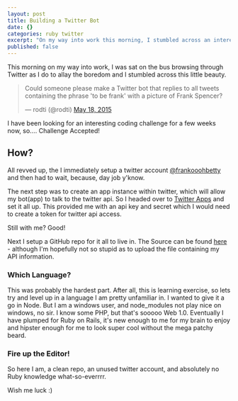 ```yaml
---
layout: post
title: Building a Twitter Bot
date: {}
categories: ruby twitter
excerpt: "On my way into work this morning, I stumbled across an interesting coding challenge. This is what happened next"
published: false
---
```



This morning on my way into work, I was sat on the bus browsing through Twitter as I do to allay the boredom and I stumbled across this little beauty.

<blockquote class="twitter-tweet" data-partner="tweetdeck"><p lang="en" dir="ltr">Could someone please make a Twitter bot that replies to all tweets containing the phrase &#39;to be frank&#39; with a picture of Frank Spencer?</p>&mdash; rodti (@rodti) <a href="https://twitter.com/rodti/status/600427981933301760">May 18, 2015</a></blockquote>

I have been looking for an interesting coding challenge for a few weeks now, so.... Challenge Accepted!

## How?
All revved up, the I immediately setup a twitter account [@frankooohbetty](http://www.twitter.com/frankooohbetty) and then had to wait, because, day job y'know.

The next step was to create an app instance within twitter, which will allow my bot(app) to talk to the twitter api. So I headed over to [Twitter Apps](http://apps.twitter.com) and set it all up. This provided me with an api key and secret which I would need to create a token for twitter api access.

Still with me? Good!

Next I setup a GitHub repo for it all to live in. The Source can be found [here](http://www.github.com/davebeesley/ooohbetty) - although I'm hopefully not so stupid as to upload the file containing my API information.

### Which Language?
This was probably the hardest part. After all, this is learning exercise, so lets try and level up in a language I am pretty unfamiliar in.
I wanted to give it a go in Node. But I am a windows user, and node_modules not play nice on windows, no sir.
I know some PHP, but that's sooooo Web 1.0.
Eventually I have plumped for Ruby on Rails, it's new enough to me for my brain to enjoy and hipster enough for me to look super cool without the mega patchy beard.

### Fire up the Editor!
So here I am, a clean repo, an unused twitter account, and absolutely no Ruby knowledge what-so-everrrr.

Wish me luck :)
